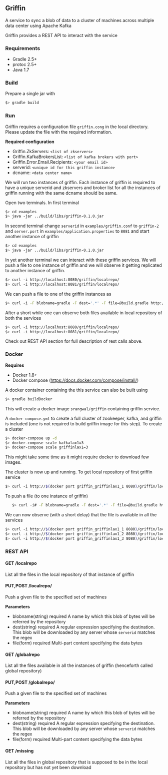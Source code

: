 ## Griffin
A service to sync a blob of data to a cluster of machines across multiple data center using Apache Kafka

Griffin provides a REST API to interact with the service
### Requirements
- Gradle 2.5+
- protoc 2.5+
- Java 1.7


### Build
Prepare a single jar with

```sh
$> gradle build
```

### Run
Griffin requires a configuration file `griffin.cong` in the local directory. Please update the file with the required information.

**Required configuration**
- Griffin.ZkServers:  ```<list of zkservers>```
- Griffin.KafkaBrokersList:  ```<list of kafka brokers with port>```
- Griffin.Error.Email.Recipients:  ```<your email id>```
- serverid:  ```<unique id for this griffin instance>```
- dcname:  ```<data center name>```

We will run two instances of griffin. Each instance of griffin is required to have a unique serverid and zkservers and broker list for all the instances of griffin running with the same dcname should be same.

Open two terminals. In first terminal
```sh
$> cd examples
$> java -jar ../build/libs/griffin-0.1.0.jar
```

In second terminal change ```serverid``` in ```examples/griffin.conf``` to ```griffin-2``` and ```server.port``` in ```examples/application.properties``` to ```8081``` and start another instance of griffin
```sh
$> cd examples
$> java -jar ../build/libs/griffin-0.1.0.jar
```

In yet another terminal we can interact with these griffin services. We will push a file to one instance of griffin and we will observe it getting replicated to another instance of griffin.
```sh
$> curl -i http://localhost:8080/griffin/localrepo/
$> curl -i http://localhost:8081/griffin/localrepo/
```
We can push a file to one of the griffin instances as
```sh
$> curl -i -F blobname=gradle -F dest='.*' -F file=@build.gradle http://localhost:8080/griffin/localrepo
```
After a short while one can observe both files available in local repository of both the services
```sh
$> curl -i http://localhost:8080/griffin/localrepo/
$> curl -i http://localhost:8081/griffin/localrepo/
```
Check out REST API section for full description of rest calls above.

### Docker
**Requires**
- Docker 1.8+
- Docker compose (https://docs.docker.com/compose/install/)

A docker container containing the this service can also be built using
```sh
$> gradle buildDocker
```

This will create a docker image ```srangwal/griffin``` containing griffin service.

A ```docker-compose.yml``` to create a full cluster of zookeeper, kafka, and griffin is included (one is not required to
build griffin image for this step). To create a cluster

```sh
$> docker-compose up -d
$> docker-compose scale kafkalax1=3
$> docker-compose scale griffinlax1=3
```
This might take some time as it might require docker to download few images.

The cluster is now up and running. To get local repository of first griffin service
```sh
$> curl -i http://$(docker port griffin_griffinlax1_1 8080)/griffin/localrepo
```

To push a file (to one instance of griffin)
```sh
   $> curl -i# -F blobname=gradle -F dest='.*' -F file=@build.gradle http://$(docker port griffin_griffinlax1_1 8080)/griffin/localrepo
```

We can now observe (with a short delay) that the file is available in all the services
```sh
$> curl -i http://$(docker port griffin_griffinlax1_1 8080)/griffin/localrepo
$> curl -i http://$(docker port griffin_griffinlax1_2 8080)/griffin/localrepo
$> curl -i http://$(docker port griffin_griffinlax1_3 8080)/griffin/localrepo
```


### REST API
#### GET /localrepo
  List all the files in the local repository of that instance of griffin

#### PUT,POST /localrepo/
  Push a given file to the specified set of machines
  
  **Parameters**
  - blobname(string)   required   A name by which this blob of bytes will be referred by the repository
  - dest(string)       required   A regular expression specifying the destination. This blob will be downloaded by any server whose ```serverid``` matches the regex
  - file(form)         required   Multi-part content specifying the data bytes


#### GET /globalrepo
  List all the files available in all the instances of griffin  (henceforth called global repository)

#### PUT,POST /globalrepo/
  Push a given file to the specified set of machines

  **Parameters**
  - blobname(string)   required   A name by which this blob of bytes will be referred by the repository
  - dest(string)       required   A regular expression specifying the destination. This blob will be downloaded by any server whose ```serverid``` matches the regex
  - file(form)         required   Multi-part content specifying the data bytes

#### GET /missing
  List all the files in global repository that is supposed to be in the local repository but has not
  yet been download



